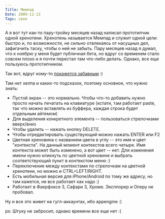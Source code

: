 ```yaml
---
Title: Мемпад
Date: 2009-11-13
Tags: свое
---
```


<div class="text"><p>А я вот тут как-то пару-тройку месяцев назад написал прототипчик одной хренотени. Хренотень называется Мемпад и служит одной цели: быстро и, по возможности, не сильно отвлекаясь от насущных дел, зафигачить таску, чтобы о ней не забыть. Пару месяцев назад я думал, что к ноябрю у меня будет публичная бета, но вдруг со временем стало совсем плохо и я почти перестал там что-либо делать. Однако, все еще пользуюсь прототипчиком.</p>
<p>Так вот, вдруг кому-то <a href="http://beta.mempadapp.com">покажется забавным</a> :)</p>
<p>Там нет хелпа и каких-то подсказок, поэтому основное, что нужно знать:</p>
<ul><li>Пустой экран -- это нормально. Чтобы что-то добавить нужно просто начать печатать на клавиатуре (кстати, там работает paste, так что можно вставлять из буффера, каждая строка будет отдельным айтемом)</li>
<li>Для выделения конкретного элемента -- пользоваться стрелочками вверх/вниз</li>
<li>Чтобы удалить -- нажать кнопку DELETE.</li>
<li>Чтобы отредактировать существующий можно нажать ENTER или F2</li>
<li>Цветная хреновина с названием цвета в углу -- это имя и цвет "контекста". На данный момент контекстов всего четыре. Имя контекста может быть изменено, а вот цвет -- нет. Для изменения имени нужно кликнуть по цветной хреновине и выбрать соответствующий пункт в контекстом меню :)</li>
<li>Переключение между контекстами по стрелочкам на цветной хренотени, но можно и CTRL+LEFT/RIGHT.</li>
<li>Есть мобильная версия для iPhone/Android по тому же адресу, но там кажется, не все работает как надо :)</li>
<li>Работает в Фаерфоксе 3, Сафари 3, Хроме. Эксплорер и Оперу не пробовал.</li>
</ul>
<p>Ну и все это живет на гугл-аккаунтах, ибо appengine :)</p>
<p>ps: Штуку не забросил, однако времени все еще нет :(</p></div>